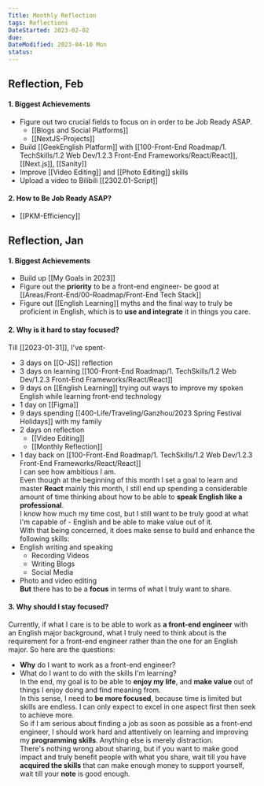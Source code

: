 ```yaml
---
Title: Monthly Reflection
tags: Reflections
DateStarted: 2023-02-02
due:
DateModified: 2023-04-10 Mon
status:
---
```


## Reflection, Feb

#### 1. Biggest Achievements

- Figure out two crucial fields to focus on in order to be Job Ready ASAP.
  - [[Blogs and Social Platforms]]
  - [[NextJS-Projects]]
- Build [[GeekEnglish Platform]] with [[100-Front-End Roadmap/1. TechSkills/1.2 Web Dev/1.2.3 Front-End Frameworks/React/React]], [[Next.js]], [[Sanity]]
- Improve [[Video Editing]] and [[Photo Editing]] skills
- Upload a video to Bilibili [[2302.01-Script]]

#### 2. How to Be Job Ready ASAP?

- [[PKM-Efficiency]]

## Reflection, Jan

#### 1. Biggest Achievements

- Build up [[My Goals in 2023]]
- Figure out the **priority** to be a front-end engineer- be good at [[Areas/Front-End/00-Roadmap/Front-End Tech Stack]]
- Figure out [[English Learning]] myths and the final way to truly be proficient in English, which is to **use and integrate** it in things you care.

#### 2. Why is it hard to stay focused?

Till [[2023-01-31]], I've spent-

- 3 days on [[O-JS]] reflection
- 3 days on learning [[100-Front-End Roadmap/1. TechSkills/1.2 Web Dev/1.2.3 Front-End Frameworks/React/React]]
- 9 days on [[English Learning]] trying out ways to improve my spoken English while learning front-end technology
- 1 day on [[Figma]]
- 9 days spending [[400-Life/Traveling/Ganzhou/2023 Spring Festival Holidays]] with my family
- 2 days on reflection
  - [[Video Editing]]
  - [[Monthly Reflection]]
- 1 day back on [[100-Front-End Roadmap/1. TechSkills/1.2 Web Dev/1.2.3 Front-End Frameworks/React/React]]  
  I can see how ambitious I am.  
  Even though at the beginning of this month I set a goal to learn and master **React** mainly this month, I still end up spending a considerable amount of time thinking about how to be able to **speak English like a professional**.  
  I know how much my time cost, but I still want to be truly good at what I'm capable of - English and be able to make value out of it.  
  With that being concerned, it does make sense to build and enhance the following skills:
- English writing and speaking
  - Recording Videos
  - Writing Blogs
  - Social Media
- Photo and video editing  
  **But** there has to be a **focus** in terms of what I truly want to share.

#### 3. Why should I stay focused?

Currently, if what I care is to be able to work as **a front-end engineer** with an English major background, what I truly need to think about is the requirement for a front-end engineer rather than the one for an English major. So here are the questions:

- **Why** do I want to work as a front-end engineer?
- What do I want to do with the skills I'm learning?  
  In the end, my goal is to be able to **enjoy my life**, and **make value** out of things I enjoy doing and find meaning from.  
  In this sense, I need to **be more focused**, because time is limited but skills are endless. I can only expect to excel in one aspect first then seek to achieve more.  
  So if I am serious about finding a job as soon as possible as a front-end engineer, I should work hard and attentively on learning and improving my **programming skills**. Anything else is merely distraction.  
  There's nothing wrong about sharing, but if you want to make good impact and truly benefit people with what you share, wait till you have **acquired the skills** that can make enough money to support yourself, wait till your **note** is good enough.
